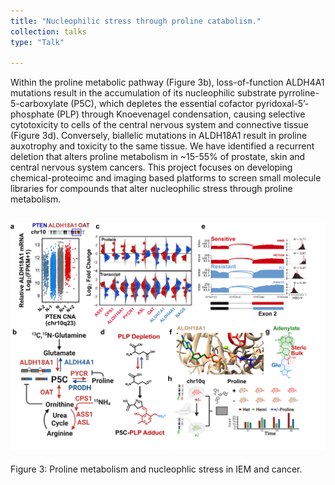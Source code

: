 ```yaml
---
title: "Nucleophilic stress through proline catabolism."
collection: talks
type: "Talk"

---
```

Within the proline metabolic pathway (Figure 3b), loss-of-function ALDH4A1 mutations result in the accumulation of its nucleophilic substrate pyrroline-5-carboxylate (P5C), which depletes the essential cofactor pyridoxal-5’-phosphate (PLP) through Knoevenagel condensation, causing selective cytotoxicity to cells of the central nervous system and connective tissue (Figure 3d). Conversely, biallelic mutations in ALDH18A1 result in proline auxotrophy and toxicity to the same tissue. We have identified a recurrent deletion that alters proline metabolism in ~15-55% of prostate, skin and central nervous system cancers. This project focuses on developing chemical-proteoimc and imaging based platforms to screen small molecule libraries for compounds that alter nucleophilic stress through proline metabolism. 

![Alt text](/images/Figure_3_h.png)
------
Figure 3: Proline metabolism and nucleophlic stress in IEM and cancer.
